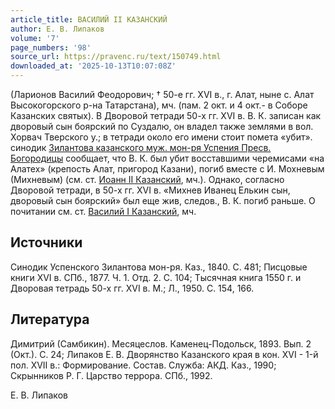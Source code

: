 ```yaml
---
article_title: ВАСИЛИЙ II КАЗАНСКИЙ
author: Е. В. Липаков
volume: '7'
page_numbers: '98'
source_url: https://pravenc.ru/text/150749.html
downloaded_at: '2025-10-13T10:07:08Z'
---
```


(Ларионов Василий Феодорович; † 50-е гг. XVI в., г. Алат, ныне с. Алат Высокогорского р-на Татарстана), мч. (пам. 2 окт. и 4 окт.- в Соборе Казанских святых). В Дворовой тетради 50-х гг. XVI в. В. К. записан как дворовый сын боярский по Суздалю, он владел также землями в вол. Хорвач Тверского у.; в тетради около его имени стоит помета «убит». синодик [Зилантова казанского муж. мон-ря Успения Пресв. Богородицы](<https://pravenc.ru/text/Зилантова казанского муж  мон-ря Успения Пресв  Богородицы.html>) сообщает, что В. К. был убит восставшими черемисами «на Алатех» (крепость Алат, пригород Казани), погиб вместе с И. Мохневым (Михневым) (см. ст. [Иоанн II Казанский](<https://pravenc.ru/text/Иоанн II Казанский.html>), мч.). Однако, согласно Дворовой тетради, в 50-х гг. XVI в. «Михнев Иванец Елькин сын, дворовый сын боярский» был еще жив, следов., В. К. погиб раньше. О почитании см. ст. [Василий I Казанский](<https://pravenc.ru/text/Василий I Казанский.html>), мч.

## Источники

Синодик Успенского Зилантова мон-ря. Каз., 1840. С. 481; Писцовые книги XVI в. СПб., 1877. Ч. 1. Отд. 2. С. 104; Тысячная книга 1550 г. и Дворовая тетрадь 50-х гг. XVI в. М.; Л., 1950. С. 154, 166.

## Литература

Димитрий (Самбикин). Месяцеслов. Каменец-Подольск, 1893. Вып. 2 (Окт.). С. 24; Липаков Е. В. Дворянство Казанского края в кон. XVI - 1-й пол. XVII в.: Формирование. Состав. Служба: АКД. Каз., 1990; Скрынников Р. Г. Царство террора. СПб., 1992.

Е. В. Липаков
